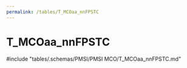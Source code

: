 ```yaml
---
permalink: /tables/T_MCOaa_nnFPSTC
---
```

# T_MCOaa_nnFPSTC

<!-- ATTENTION : Ne pas supprimer ou modifier la ligne ci-dessous -->
#include "tables/.schemas/PMSI/PMSI MCO/T_MCOaa_nnFPSTC.md"
<!-- ATTENTION : Ne pas supprimer ou modifier la ligne ci-dessus -->
